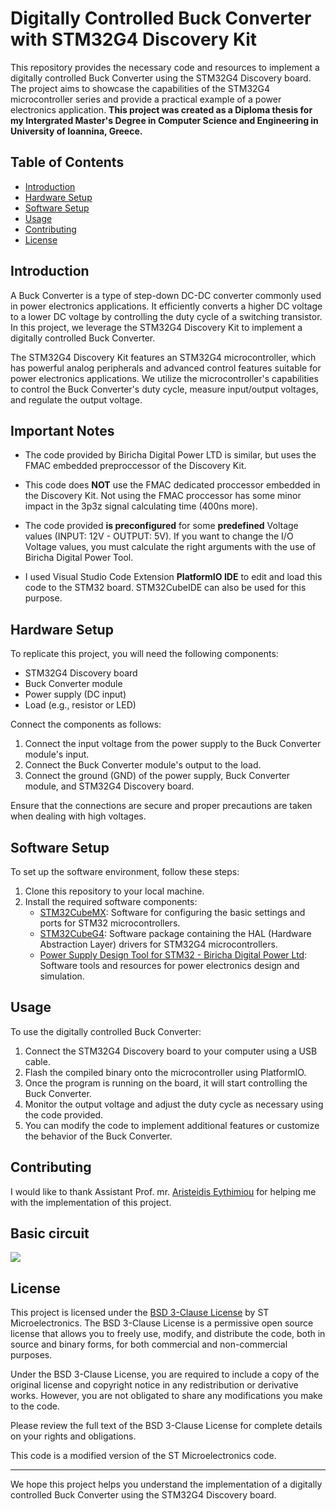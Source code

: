 # Digitally Controlled Buck Converter with STM32G4 Discovery Kit

This repository provides the necessary code and resources to implement a digitally controlled Buck Converter using the STM32G4 Discovery board. The project aims to showcase the capabilities of the STM32G4 microcontroller series and provide a practical example of a power electronics application. **This project was created as a Diploma thesis for my Intergrated Master's Degree in Computer Science and Engineering in University of Ioannina, Greece.**

## Table of Contents

- [Introduction](#introduction)
- [Hardware Setup](#hardware-setup)
- [Software Setup](#software-setup)
- [Usage](#usage)
- [Contributing](#contributing)
- [License](#license)

## Introduction

A Buck Converter is a type of step-down DC-DC converter commonly used in power electronics applications. It efficiently converts a higher DC voltage to a lower DC voltage by controlling the duty cycle of a switching transistor. In this project, we leverage the STM32G4 Discovery Kit to implement a digitally controlled Buck Converter.

The STM32G4 Discovery Kit features an STM32G4 microcontroller, which has powerful analog peripherals and advanced control features suitable for power electronics applications. We utilize the microcontroller's capabilities to control the Buck Converter's duty cycle, measure input/output voltages, and regulate the output voltage.

## Important Notes

- The code provided by Biricha Digital Power LTD is similar, but uses the FMAC embedded preproccessor of the Discovery Kit.

- This code does **NOT** use the FMAC dedicated proccessor embedded in the Discovery Kit. Not using the FMAC proccessor has some minor impact in the 3p3z signal  calculating time (400ns more). 

- The code provided **is preconfigured** for some **predefined** Voltage values (INPUT: 12V - OUTPUT: 5V). If you want to change the I/O Voltage values, you must calculate the right arguments with the use of Biricha Digital Power Tool.

- I used Visual Studio Code Extension **PlatformIO IDE** to edit and load this code to the STM32 board. STM32CubeIDE can also be used for this purpose.

## Hardware Setup

To replicate this project, you will need the following components:

- STM32G4 Discovery board
- Buck Converter module
- Power supply (DC input)
- Load (e.g., resistor or LED)

Connect the components as follows:

1. Connect the input voltage from the power supply to the Buck Converter module's input.
2. Connect the Buck Converter module's output to the load.
3. Connect the ground (GND) of the power supply, Buck Converter module, and STM32G4 Discovery board.

Ensure that the connections are secure and proper precautions are taken when dealing with high voltages.

## Software Setup

To set up the software environment, follow these steps:

1. Clone this repository to your local machine.
2. Install the required software components:
   - [STM32CubeMX](https://www.st.com/en/development-tools/stm32cubemx.html): Software for configuring the basic settings and ports for STM32 microcontrollers.
   - [STM32CubeG4](https://www.st.com/en/embedded-software/stm32cubeg4.html): Software package containing the HAL (Hardware Abstraction Layer) drivers for STM32G4 microcontrollers.
   - [Power Supply Design Tool for STM32 - Biricha Digital Power Ltd](https://www.biricha.com/st-wds.html): Software tools and resources for power electronics design and simulation.

## Usage

To use the digitally controlled Buck Converter:

1. Connect the STM32G4 Discovery board to your computer using a USB cable.
2. Flash the compiled binary onto the microcontroller using PlatformIO.
3. Once the program is running on the board, it will start controlling the Buck Converter.
4. Monitor the output voltage and adjust the duty cycle as necessary using the code provided.
5. You can modify the code to implement additional features or customize the behavior of the Buck Converter.

## Contributing

I would like to thank Assistant Prof. mr. [Aristeidis Eythimiou](https://www.cse.uoi.gr/~efthym/Site/Welcome.html) for helping me with the implementation of this project.

## Basic circuit

![](https://lh4.googleusercontent.com/nR79YK-nLXDe47X75F59_lEJoo2Vb4CisIjTSMdLRlHnONetmd9kqCmBopNW-nyRG13CIL10QcnqNKRmfwqCAI-fLAl9ufjY2zrmGDhtIYZ6nzDVB-r9V86wJkjxa57Cq1_0Py7Y4Y6BxMU61fVBCQ)

## License

This project is licensed under the [BSD 3-Clause License](https://opensource.org/licenses/BSD-3-Clause) by ST Microelectronics. The BSD 3-Clause License is a permissive open source license that allows you to freely use, modify, and distribute the code, both in source and binary forms, for both commercial and non-commercial purposes.

Under the BSD 3-Clause License, you are required to include a copy of the original license and copyright notice in any redistribution or derivative works. However, you are not obligated to share any modifications you make to the code.

Please review the full text of the BSD 3-Clause License for complete details on your rights and obligations.

This code is a modified version of the ST Microelectronics code.

---

We hope this project helps you understand the implementation of a digitally controlled Buck Converter using the STM32G4 Discovery board.
